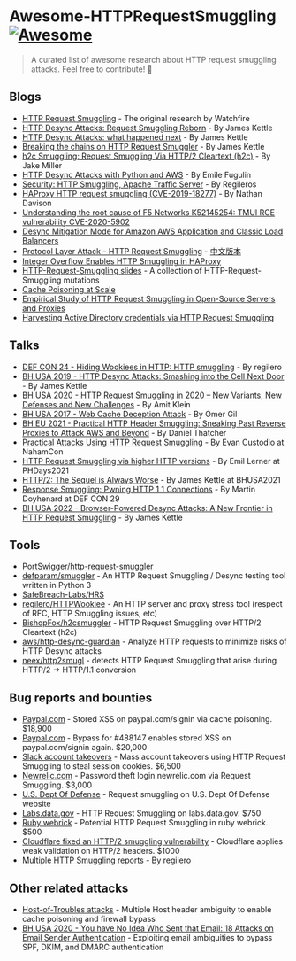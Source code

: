 # Awesome-HTTPRequestSmuggling [![Awesome](https://cdn.rawgit.com/sindresorhus/awesome/d7305f38d29fed78fa85652e3a63e154dd8e8829/media/badge.svg)]()
> A curated list of awesome research about HTTP request smuggling attacks.  Feel free to contribute!  🍻

## Blogs
- [HTTP Request Smuggling](https://www.cgisecurity.com/lib/HTTP-Request-Smuggling.pdf) - The original research by Watchfire
- [HTTP Desync Attacks: Request Smuggling Reborn](https://portswigger.net/research/http-desync-attacks-request-smuggling-reborn) -  By James Kettle
- [HTTP Desync Attacks: what happened next](https://portswigger.net/research/http-desync-attacks-what-happened-next) - By James Kettle
- [Breaking the chains on HTTP Request Smuggler](https://portswigger.net/research/breaking-the-chains-on-http-request-smuggler) - By James Kettle
- [h2c Smuggling: Request Smuggling Via HTTP/2 Cleartext (h2c)](https://labs.bishopfox.com/tech-blog/h2c-smuggling-request-smuggling-via-http/2-cleartext-h2c) - By Jake Miller
- [HTTP Desync Attacks with Python and AWS](https://medium.com/@emilefugulin/http-desync-attacks-with-python-and-aws-1ba07d2c860f) - By Emile Fugulin
- [Security: HTTP Smuggling, Apache Traffic Server](https://regilero.github.io/english/security/2019/10/17/security_apache_traffic_server_http_smuggling/) - By Regileros
- [HAProxy HTTP request smuggling (CVE-2019-18277)](https://nathandavison.com/blog/haproxy-http-request-smuggling) - By Nathan Davison
- [Understanding the root cause of F5 Networks K52145254: TMUI RCE vulnerability CVE-2020-5902](https://research.nccgroup.com/2020/07/12/understanding-the-root-cause-of-f5-networks-k52145254-tmui-rce-vulnerability-cve-2020-5902/)
- [Desync Mitigation Mode for Amazon AWS Application and Classic Load Balancers ](https://aws.amazon.com/about-aws/whats-new/2020/08/application-and-classic-load-balancers-adding-defense-in-depth-with-introduction-of-desync-mitigation-mode/)
- [Protocol Layer Attack - HTTP Request Smuggling](https://paper.seebug.org/1049/) - [中文版本](https://paper.seebug.org/1048/)
- [Integer Overflow Enables HTTP Smuggling in HAProxy](https://jfrog.com/blog/critical-vulnerability-in-haproxy-cve-2021-40346-integer-overflow-enables-http-smuggling/)
- [HTTP-Request-Smuggling slides](https://docs.google.com/presentation/d/1DV-VYkoEsjFsePPCmzjeYjMxSbJ9PUH5EIN2ealhr5I/edit#slide=id.gc72dc9a11a_1_252) - A collection of HTTP-Request-Smuggling mutations
- [Cache Poisoning at Scale](https://youst.in/posts/cache-poisoning-at-scale/)
- [Empirical Study of HTTP Request Smuggling in Open-Source Servers and Proxies](http://kth.diva-portal.org/smash/get/diva2:1596031/FULLTEXT01.pdf)
- [Harvesting Active Directory credentials via HTTP Request Smuggling](https://northwave-security.com/harvesting-active-directory-credentials-via-http-request-smuggling/)

## Talks
- [DEF CON 24 - Hiding Wookiees in HTTP: HTTP smuggling](https://infocon.org/cons/DEF%20CON/DEF%20CON%2024/DEF%20CON%2024%20presentations/DEF%20CON%2024%20-%20Regilero-Hiding-Wookiees-In-Http.pdf) - By regilero
- [BH USA 2019 - HTTP Desync Attacks: Smashing into the Cell Next Door](https://i.blackhat.com/USA-19/Wednesday/us-19-Kettle-HTTP-Desync-Attacks-Smashing-Into-The-Cell-Next-Door.pdf) - By James Kettle
- [BH USA 2020 - HTTP Request Smuggling in 2020 – New Variants, New Defenses and New Challenges](https://www.blackhat.com/us-20/briefings/schedule/#http-request-smuggling-in---new-variants-new-defenses-and-new-challenges-20019) - By Amit Klein
- [BH USA 2017 - Web Cache Deception Attack](https://www.blackhat.com/docs/us-17/wednesday/us-17-Gil-Web-Cache-Deception-Attack.pdf) - By Omer Gil
- [BH EU 2021 - Practical HTTP Header Smuggling: Sneaking Past Reverse Proxies to Attack AWS and Beyond](https://www.blackhat.com/eu-21/briefings/schedule/#practical-http-header-smuggling-sneaking-past-reverse-proxies-to-attack-aws-and-beyond-24363) - By Daniel Thatcher
- [Practical Attacks Using HTTP Request Smuggling](https://drive.google.com/file/d/1iC0972G4meFPGTmqfs8g61qat7ZYLQgf/view) - By Evan Custodio at NahamCon
- [HTTP Request Smuggling via higher HTTP versions](https://www.slideshare.net/neexemil/http-request-smuggling-via-higher-http-versions) - By Emil Lerner at PHDays2021
- [HTTP/2: The Sequel is Always Worse](https://www.blackhat.com/us-21/briefings/schedule/#http-the-sequel-is-always-worse-22668) - By James Kettle at BHUSA2021
- [Response Smuggling: Pwning HTTP 1 1 Connections](https://drive.google.com/file/d/1sbcq-f670wbnARIlJcSA_wGAWqUNcI5I/view) - By Martin Doyhenard at DEF CON 29
- [BH USA 2022 - Browser-Powered Desync Attacks: A New Frontier in HTTP Request Smuggling](https://www.blackhat.com/us-22/briefings/schedule/index.html#browser-powered-desync-attacks-a-new-frontier-in-http-request-smuggling-26414) - By James Kettle

## Tools
- [PortSwigger/http-request-smuggler](https://github.com/PortSwigger/http-request-smuggler)
- [defparam/smuggler](https://github.com/defparam/smuggler) - An HTTP Request Smuggling / Desync testing tool written in Python 3
- [SafeBreach-Labs/HRS](https://github.com/SafeBreach-Labs/HRS) 
- [regilero/HTTPWookiee](https://github.com/regilero/HTTPWookiee) - An HTTP server and proxy stress tool (respect of RFC, HTTP Smuggling issues, etc)
- [BishopFox/h2csmuggler](https://github.com/BishopFox/h2csmuggler) - HTTP Request Smuggling over HTTP/2 Cleartext (h2c)
- [aws/http-desync-guardian](https://github.com/aws/http-desync-guardian) - Analyze HTTP requests to minimize risks of HTTP Desync attacks
- [neex/http2smugl](https://github.com/neex/http2smugl) - detects HTTP Request Smuggling that arise during HTTP/2 -> HTTP/1.1 conversion

## Bug reports and bounties
- [Paypal.com](https://hackerone.com/reports/488147) - Stored XSS on paypal.com/signin via cache poisoning. $18,900
- [Paypal.com](https://hackerone.com/reports/510152) - Bypass for #488147 enables stored XSS on paypal.com/signin again. $20,000
- [Slack account takeovers](https://hackerone.com/reports/737140) - Mass account takeovers using HTTP Request Smuggling to steal session cookies. $6,500
- [Newrelic.com](https://hackerone.com/reports/498052) - Password theft login.newrelic.com via Request Smuggling. $3,000
- [U.S. Dept Of Defense](https://hackerone.com/reports/526880) - Request smuggling on U.S. Dept Of Defense website
- [Labs.data.gov](https://hackerone.com/reports/726773) - HTTP Request Smuggling on labs.data.gov. $750
- [Ruby webrick](https://hackerone.com/reports/965267) - Potential HTTP Request Smuggling in ruby webrick. $500
- [Cloudflare fixed an HTTP/2 smuggling vulnerability](https://lab.wallarm.com/cloudflare-fixed-an-http-2-smuggling-vulnerability/) - Cloudflare applies weak validation on HTTP/2 headers. $1000
- [Multiple HTTP Smuggling reports](https://hackerone.com/reports/648434) - By regilero

## Other related attacks
- [Host-of-Troubles attacks](https://hostoftroubles.com) - Multiple Host header ambiguity to enable cache poisoning and firewall bypass
- [BH USA 2020 - You have No Idea Who Sent that Email: 18 Attacks on Email Sender Authentication](http://i.blackhat.com/USA-20/Thursday/us-20-Chen-You-Have-No-Idea-Who-Sent-That-Email-18-Attacks-On-Email-Sender-Authentication.pdf) - Exploiting email ambiguities to bypass SPF, DKIM, and DMARC authentication
